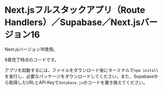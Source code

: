 # Next.jsフルスタックアプリ（Route Handlers）／Supabase／Next.jsバージョン16

Next.jsバージョン16使用。

8章完了時点のコードです。

アプリを起動するには、ファイルをダウンロード後にターミナルで`npm install`を実行し、必要なパッケージをダウンロードしてください。また、Supabaseから取得したURLとAPI Keyで`database.js`のコードを置き換えてください。